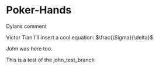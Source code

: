 # Poker-Hands

Dylans comment


Victor Tian
I'll insert a cool equation: $\frac{\Sigma}{\delta}$

John was here too.

This is a test of the john_test_branch
